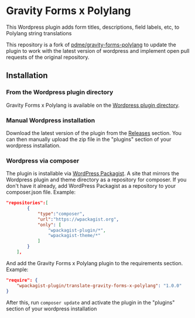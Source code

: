 # Gravity Forms x Polylang

This Wordpress plugin adds form titles, descriptions, field labels, etc, to Polylang string translations

This repository is a fork of [pdme/gravity-forms-polylang](https://github.com/pdme/gravity-forms-polylang) to update the plugin to work with the latest version of wordpress and implement open pull requests of the original repository.

## Installation
### From the Wordpress plugin directory
Gravity Forms x Polylang is available on the [Wordpress plugin directory](https://wordpress.org/plugins/translate-gravity-forms-x-polylang/).

### Manual Wordpress installation
Download the latest version of the plugin from the [Releases](https://github.com/siebsie23/gravity-forms-polylang/releases) section. You can then manually upload the zip file in the "plugins" section of your wordpress installation.

### Wordpress via composer
The plugin is installable via [WordPress Packagist](https://wpackagist.org/). A site that mirrors the Wordpress plugin and theme directory as a repository for composer.
If you don't have it already, add WordPress Packagist as a repository to your composer.json file. Example:
```json
"repositories":[
        {
            "type":"composer",
            "url":"https://wpackagist.org",
            "only": [
                "wpackagist-plugin/*",
                "wpackagist-theme/*"
            ]
        }
    ],
```
And add the Gravity Forms x Polylang plugin to the requirements section. Example:
```json
"require": {
    "wpackagist-plugin/translate-gravity-forms-x-polylang": "1.0.0"
}
```
After this, run `composer update` and activate the plugin in the "plugins" section of your wordpress installation
